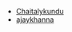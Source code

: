 - [Chaitalykundu](https://github.com/Chaitalykundu)
- [ajaykhanna](https://github.com/ajaykhanna123)
